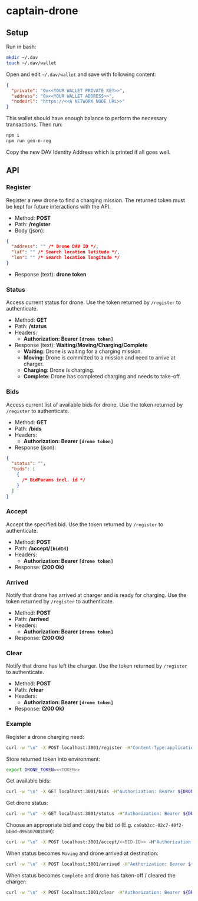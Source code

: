 # captain-drone

## Setup

Run in bash:

```bash
mkdir ~/.dav
touch ~/.dav/wallet
```

Open and edit `~/.dav/wallet` and save with following content:

```json
{
  "private": "0x<<YOUR WALLET PRIVATE KEY>>",
  "address": "0x<<YOUR WALLET ADDRESS>>",
  "nodeUrl": "https://<<A NETWORK NODE URL>>"
}
```

This wallet should have enough balance to perform the necessary transactions.
Then run:

```bash
npm i
npm run gen-n-reg
```

Copy the new DAV Identity Address which is printed if all goes well.

## API

### Register

Register a new drone to find a charging mission.
The returned token must be kept for future interactions with the API.

- Method: **POST**
- Path: **/register**
- Body (json):

```json
{
  "address": "" /* Drone DAV ID */,
  "lat": "" /* Search location latitude */,
  "lon": "" /* Search location longitude */
}
```

- Response (text): **drone token**

### Status

Access current status for drone. Use the token returned by `/register` to authenticate.

- Method: **GET**
- Path: **/status**
- Headers:
  - **Authorization: Bearer `[drone token]`**
- Response (text): **Waiting/Moving/Charging/Complete**
  - **Waiting**: Drone is waiting for a charging mission.
  - **Moving**: Drone is committed to a mission and need to arrive at charger.
  - **Charging**: Drone is charging.
  - **Complete**: Drone has completed charging and needs to take-off.

### Bids

Access current list of available bids for drone. Use the token returned by `/register` to authenticate.

- Method: **GET**
- Path: **/bids**
- Headers:
  - **Authorization: Bearer `[drone token]`**
- Response (json):

```json
{
  "status": "",
  "bids": [
    {
      /* BidParams incl. id */
    }
  ]
}
```

### Accept

Accept the specified bid. Use the token returned by `/register` to authenticate.

- Method: **POST**
- Path: **/accept/`[bidId]`**
- Headers:
  - **Authorization: Bearer `[drone token]`**
- Response: **(200 Ok)**

### Arrived

Notify that drone has arrived at charger and is ready for charging. Use the token returned by `/register` to authenticate.

- Method: **POST**
- Path: **/arrived**
- Headers:
  - **Authorization: Bearer `[drone token]`**
- Response: **(200 Ok)**

### Clear

Notify that drone has left the charger. Use the token returned by `/register` to authenticate.

- Method: **POST**
- Path: **/clear**
- Headers:
  - **Authorization: Bearer `[drone token]`**
- Response: **(200 Ok)**

### Example

Register a drone charging need:

```bash
curl -w "\n" -X POST localhost:3001/register -H"Content-Type:application/json" -d'{"address":"0x96De2B9394bA1894A3a717a75536E9e2d0d1Ec22","lat":"32.050382","lon":"34.766149"}'
```

Store returned token into environment:

```bash
export DRONE_TOKEN=<<TOKEN>>
```

Get available bids:

```bash
curl -w "\n" -X GET localhost:3001/bids -H"Authorization: Bearer ${DRONE_TOKEN}"
```

Get drone status:

```bash
curl -w "\n" -X GET localhost:3001/status -H"Authorization: Bearer ${DRONE_TOKEN}"
```

Choose an appropriate bid and copy the bid `id` (E.g. `ca0ab3cc-02c7-40f2-bb0d-d96b07081b89`):

```bash
curl -w "\n" -X POST localhost:3001/accept/<<BID-ID>> -H"Authorization: Bearer ${DRONE_TOKEN}"
```

When status becomes `Moving` and drone arrived at destination:

```bash
curl -w "\n" -X POST localhost:3001/arrived -H"Authorization: Bearer ${DRONE_TOKEN}"
```

When status becomes `Complete` and drone has taken-off / cleared the charger:

```bash
curl -w "\n" -X POST localhost:3001/clear -H"Authorization: Bearer ${DRONE_TOKEN}"
```
